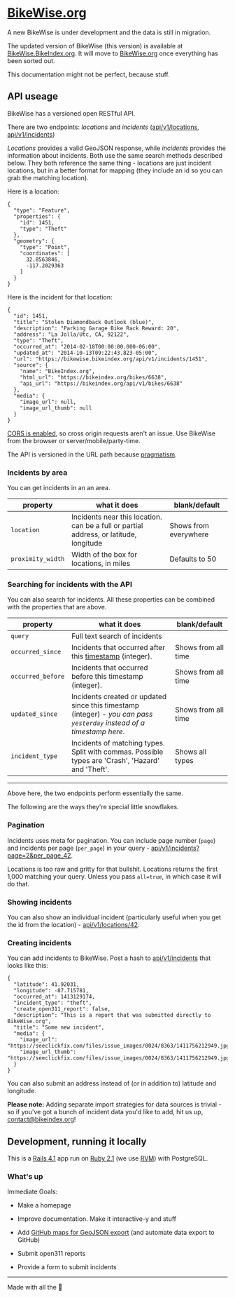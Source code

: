 # [BikeWise.org](https://bikewise.org)

A new BikeWise is under development and the data is still in migration.

The updated version of BikeWise (this version) is available at [BikeWise.BikeIndex.org](https://bikewise.bikeindex.org). It will move to [BikeWise.org](https://bikewise.org) once everything has been sorted out.

This documentation might not be perfect, because stuff.

## API useage

BikeWise has a versioned open RESTful API.

There are two endpoints: *locations* and *incidents* ([api/v1/locations](https://bikewise.bikeindex.org/api/v1/locations&updated_since=yesterday), [api/v1/incidents](https://bikewise.bikeindex.org/api/v1/incidents))

*Locations* provides a valid GeoJSON response, while *incidents* provides the information about incidents. Both use the same search methods described below. They both reference the same thing - locations are just incident locations, but in a better format for mapping (they include an id so you can grab the matching location).

Here is a location:

```
{
  "type": "Feature",
  "properties": {
    "id": 1451,
    "type": "Theft"
  },
  "geometry": {
    "type": "Point",
    "coordinates": [
      32.8563846,
      -117.2029363
    ]
  }
}

```

Here is the incident for that location:

```
{
  "id": 1451,
  "title": "Stolen Diamondback Outlook (blue)",
  "description": "Parking Garage Bike Rack Reward: 20",
  "address": "La Jolla/Utc, CA, 92122",
  "type": "Theft",
  "occurred_at": "2014-02-18T00:00:00.000-06:00",
  "updated_at": "2014-10-13T09:22:43.823-05:00",
  "url": "https://bikewise.bikeindex.org/api/v1/incidents/1451",
  "source": {
    "name": "BikeIndex.org",
    "html_url": "https://bikeindex.org/bikes/6638",
    "api_url": "https://bikeindex.org/api/v1/bikes/6638"
  },
  "media": {
    "image_url": null,
    "image_url_thumb": null
  }
}
```


[CORS is enabled](https://en.wikipedia.org/wiki/Cross-origin_resource_sharing), so cross origin requests aren't an issue. Use BikeWise from the browser or server/mobile/party-time.

The API is versioned in the URL path because [pragmatism](http://www.vinaysahni.com/best-practices-for-a-pragmatic-restful-api#versioning).

### Incidents by area

You can get incidents in an an area.

| property | what it does | blank/default |
| -------- | ------------ | ------------- |
| `location` | Incidents near this location. can be a full or partial address, or latitude, longitude  | Shows from everywhere |
| `proximity_width` | Width of the box for locations, in miles | Defaults to 50  |


### Searching for incidents with the API

You can also search for incidents. All these properties can be combined with the properties that are above.

| property | what it does | blank/default |
| -------- | ------------ | ------------- |
| `query` | Full text search of incidents |   |
| `occurred_since` | Incidents that occurred after this [timestamp](https://en.wikipedia.org/wiki/Unix_time) (integer). | Shows from all time |
| `occurred_before` | Incidents that occurred before this timestamp (integer). | Shows from all time |
| `updated_since` | Incidents created or updated since this timestamp (integer) - *you can pass `yesterday` instead of a timestamp here*. | Shows from all time |
| `incident_type` | Incidents of matching types. Split with commas. Possible types are 'Crash', 'Hazard' and 'Theft'. | Shows all types |


---

Above here, the two endpoints perform essentially the same. 

The following are the ways they're special little snowflakes.


### Pagination

Incidents uses meta for pagination. You can include page number (`page`) and incidents per page (`per_page`) in your query - [api/v1/incidents?page=2&per_page_42](https://bikewise.bikeindex.org/api/v1/incidents?page=2&per_page_42).

Locations is too raw and gritty for that bullshit. Locations returns the first 1,000 matching your query. Unless you pass `all=true`, in which case it will do that.


### Showing incidents

You can also show an individual incident (particularly useful when you get the id from the location) - [api/v1/locations/42](https://bikewise.bikeindex.org/api/v1/locations/42).


### Creating incidents

You can add incidents to BikeWise. Post a hash to [api/v1/incidents](https://bikewise.bikeindex.org/api/v1/incidents) that looks like this:

```
{
  "latitude": 41.92031,
  "longitude": -87.715781,
  "occurred_at": 1413129174,
  "incident_type": "theft",
  "create_open311_report": false,
  "description": "This is a report that was submitted directly to BikeWise.org",
  "title": "Some new incident",
  "media": {
    "image_url": "https://seeclickfix.com/files/issue_images/0024/8363/1411756212949.jpg",
    "image_url_thumb": "https://seeclickfix.com/files/issue_images/0024/8363/1411756212949.jpg"
  }
}
```

You can also submit an address instead of (or in addition to) latitude and longitude.


**Please note:** Adding separate import strategies for data sources is trivial - so if you've got a bunch of incident data you'd like to add, hit us up, <contact@bikeindex.org>!


## Development, running it locally

This is a [Rails 4.1](http://rubyonrails.org/) app run on [Ruby 2.1](http://www.ruby-lang.org/en/) (we use [RVM](https://rvm.io/)) with PostgreSQL.

### What's up

Immediate Goals:

- Make a homepage

- Improve documentation. Make it interactive-y and stuff

- Add [GitHub maps for GeoJSON export](https://help.github.com/articles/mapping-geojson-files-on-github/) (and automate data export to GitHub)

- Submit open311 reports

- Provide a form to submit incidents

---

Made with all the :princess: